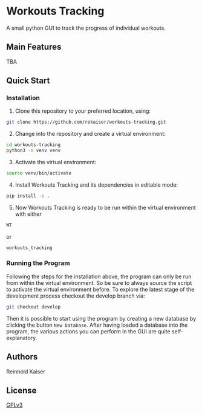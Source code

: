 # Workouts Tracking
A small python GUI to track the progress of individual workouts. 

## Main Features
TBA

## Quick Start
### Installation
1. Clone this repository to your preferred location, using:
```bash
git clone https://github.com/rekaiser/workouts-tracking.git
```
2. Change into the repository and create a virtual environment:
```bash
cd workouts-tracking
python3 -m venv venv
```
3. Activate the virtual environment:
```bash
source venv/bin/activate
```
4. Install Workouts Tracking and its dependencies in editable mode:
```bash
pip install -e .
```
5. Now Workouts Tracking is ready to be run within the virtual environment with
either
```bash
WT
```
or 
```bash
workouts_tracking
```
### Running the Program
Following the steps for the installation above, the program can only be run from within the virtual 
environment. So be sure to always source the script to activate the virtual environment before.
To explore the latest stage of the development process checkout the develop branch via:
```bash
git checkout develop
```
Then it is possible to start using the program by creating a new database by clicking the button
`New Database`. After having loaded a database into the program, the various actions you can perform
in the GUI are quite self-explanatory.

## Authors
Reinhold Kaiser

## License
[GPLv3](LICENSE)
